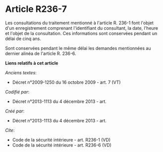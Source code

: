 # Article R236-7

Les consultations du traitement mentionné à l'article R. 236-1 font l'objet d'un enregistrement comprenant l'identifiant du
consultant, la date, l'heure et l'objet de la consultation. Ces informations sont conservées pendant un délai de cinq ans. 

Sont conservées pendant le même délai les demandes mentionnées au dernier alinéa de l'article R. 236-6.

**Liens relatifs à cet article**

_Anciens textes_:

  - Décret n°2009-1250 du 16 octobre 2009 - art. 7 (VT)

_Codifié par_:

  - Décret n°2013-1113 du 4 décembre 2013 - art.

_Créé par_:

  - Décret n°2013-1113 du 4 décembre 2013 - art.

_Cite_:

  - Code de la sécurité intérieure - art. R236-1 (VD)
  - Code de la sécurité intérieure - art. R236-6 (VD)
